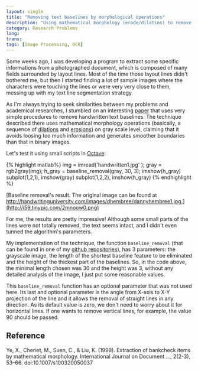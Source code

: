 ```yaml
---
layout: single
title: "Removing text baselines by morphological operations"
description: "Using mathematical morphology (erode/dilation) to remove text baselines"
category: Research Problems
lang:
trans:
tags: [Image Processing, OCR]
---
```



Some weeks ago, I was developing a program to extract some specific informations from
a photographed document, which is composed of many fields surrounded by layout lines.
Most of the time those layout lines didn't bothered me, but then I started finding a lot
of sample images where the characters were touching the lines or were very very close
to them, messing up with my text line segmentation strategy.

As I'm always trying to seek similarities between my problems and academical researches,
I stumbled on an interesting [paper](http://www.ee.bgu.ac.il/~dinstein/stip2002/Seminar_papers/Hershkovitz_Extraction%20of%20bankcheck.pdf)
that uses very simple procedures to remove handwritten text baselines. The technique
described there uses mathematical morphology operations (basically, a sequence of
[dilations](http://en.wikipedia.org/wiki/Dilation_(morphology)) and
[erosions](http://en.wikipedia.org/wiki/Erosion_(morphology))) on gray scale level,
claiming that it avoids loosing too much information and generates smoother boundaries
than that in binary images.

Let's test it using small scripts in [Octave](http://www.gnu.org/software/octave/):

{% highlight matlab%}
img = imread('handwritten1.jpg' );
gray = rgb2gray(img);
h_gray = baseline_removal(gray, 30, 3);
imshow(h_gray)
subplot(1,2,1), imshow(gray)
subplot(1,2,2), imshow(h_gray)
{% endhighlight %}

<!---
![text baselines](http://i59.tinypic.com/2mnoow0.png)
<img alt="text baselines" src="http://i59.tinypic.com/2mnoow0.png" width="700">
-->

[Baseline removal's result. The original image can be found at http://handwritinguniversity.com/images/dhembree/dannyhembree1.jpg.](http://i59.tinypic.com/2mnoow0.png)

For me, the results are pretty impressive! Although some small parts of the lines
were not totally removed, the text seems intact, and I didn't even tunned the
algorithm's parameters.

My implementation of the technique, the function `baseline_removal` (that can be found
in one of my [github repositories](https://github.com/boechat107/imgproc_scripts)), has
3 parameters: the grayscale image, the length of the shortest baseline feature to be
eliminated and the height of the thickest part of the baselines. So, in the code above,
the minimal length chosen was 30 and the height was 3, without any detailed analysis of
the image, I just put some reasonable values.

This `baseline_removal` function has an optional parameter that was not used here. Its
last and optional parameter is the angle from X-axis to X-Y projection of the line and
it allows the removal of straight lines in any direction. As its default value is zero,
we don't need to worry about it for horizontal lines. If one wants to remove vertical
lines, for example, the value 90 should be passed.

## Reference

Ye, X., Cheriet, M., Suen, C., & Liu, K. (1999). Extraction of bankcheck items by mathematical morphology. International Journal on Document …, 2(2-3), 53–66. doi:10.1007/s100320050037
